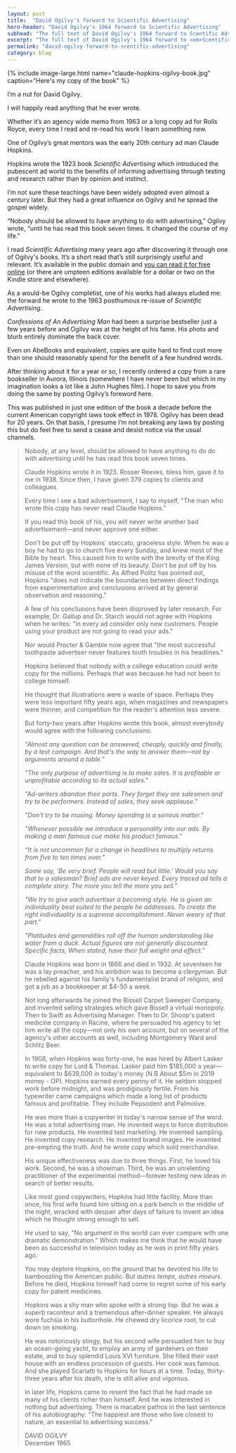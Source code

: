 ```yaml
---
layout: post
title:  "David Ogilvy's forward to Scientific Advertising"
hero-header: "David Ogilvy's 1964 forward to Scientific Advertising"
subhead: "The full text of David Ogilvy's 1964 forward to Scentific Advertising by his mentor Claude Hopkins. I bought an overpriced copy of the book so that you don't have to."
excerpt: "The full text of David Ogilvy's 1964 forward to <em>Scentific Advertising</em> by his mentor Claude Hopkins. I bought an overpriced copy of the book so that you don't have to."
permalink: "david-ogilvy-forward-to-scentific-advertising"
category: blog
---
```


{% include image-large.html name="claude-hopkins-ogilvy-book.jpg" caption="Here's my copy of the book" %}


I’m a nut for David Ogilvy.

I will happily read anything that he ever wrote.

Whether it’s an agency wide memo from 1963 or a long copy ad for Rolls Royce, every time I read and re-read his work I learn something new.

One of Ogilvy’s great mentors was the early 20th century ad man Claude Hopkins. 

Hopkins wrote the 1923 book <em>Scientific Advertising</em> which introduced the pubescent ad world to the benefits of informing advertising through testing and research rather than by opinion and instinct<!--more-->. 

I’m not sure these teachings have been widely adopted even almost a century later. But they had a great influence on Ogilvy and he spread the gospel widely.

“Nobody should be allowed to have anything to do with advertising,” Ogilvy wrote, “until he has read this book seven times. It changed the course of my life."

I read <em>Scientific Advertising</em> many years ago after discovering it through one of Ogilvy's books. It’s a short read that’s still surprisingly useful and relevant. It’s available in the public domain and <a href="https://draytonbird.com/wp-content/uploads/2012/08/Hopkins_Scientific_Advtg.pdf"> you can read it for free online</a> (or there are umpteen editions available for a dollar or two on the Kindle store and elsewhere).

As a would-be Ogilvy completist, one of his works had always eluded me: the forward he wrote to the 1963 posthumous re-issue of <em>Scientific Advertising</em>.

<em>Confessions of An Advertising Man</em> had been a surprise bestseller just a few years before and Ogilvy was at the height of his fame. His photo and blurb entirely dominate the back cover.

Even on AbeBooks and equivalent, copies are quite hard to find cost more than one should reasonably spend for the benefit of a few hundred words. 

After thinking about it for a year or so, I recently ordered a copy from a rare bookseller in Aurora, Illinois (somewhere I have never been but which in my imagination looks a lot like a John Hughes film). I hope to save you from doing the same by posting Ogilvy’s foreword here.

This was published in just one edition of the book a decade before the current American copyright laws took effect in 1978. Ogilvy has been dead for 20 years. On that basis, I presume I’m not breaking any laws by posting this but do feel free to send a cease and desist notice via the usual channels.
<blockquote class="long">
<p>
Nobody, at any level, should be allowed to have anything to do do with advertising until he has read this book seven times.
</p>
<p>
Claude Hopkins wrote it in 1923. Rosser Reeves, bless him, gave it to me in 1938. Since then, I have given 379 copies to clients and colleagues.
</p>
<p>
Every time I see a bad advertisement, I say to myself, "The man who wrote this copy has never read Claude Hopkins."
</p>
<p>
If you read this book of his, you will never write another bad advertisement—and never approve one either.
</p>
<p>
Don't be put off by Hopkins' staccato, graceless style. When he was a boy he had to go to church five every Sunday, and knew most of the Bible by heart. This caused him to write with the brevity of the King James Version, but with none of its beauty.
Don't be put off by his misuse of the word scientific. As Alfred Politz has pointed out, Hopkins "does not indicate the boundaries between direct findings from experimentation and conclusions arrived at by general observation and reasoning."
</p>
<p>
A few of his conclusions have been disproved by later research. For example, Dr. Gallup and Dr. Starch would not agree with 
Hopkins when he writes: "In every ad consider only new customers. People using your product are not going to read your  ads."
</p>
<p>
Nor would Procter & Gamble now agree that "the most successful toothpaste advertiser never features tooth troubles in his headlines."
</p>
<p>
Hopkins believed that nobody with a college education could write copy for the millions. Perhaps that was because he had not been to college himself.
</p>
<p>
He thought that illustrations were a waste of space. Perhaps they were less important fifty years ago, when magazines and newspapers were thinner, and competition for the reader's attention less severe.
</p>
<p>
But forty-two years after Hopkins wrote this book, almost everybody would agree with the following conclusions: 
</p>
<p>
<em>
"Almost any question can be answered, cheaply, quickly and finally, by a test campaign. And that's the way to answer them—not by arguments around a table."
</em>
</p>
<p>
<em>
"The only purpose of advertising is to make sales. It is profitable or unprofitable according to its actual sales."
</em>
</p>

<p>
<em>
"Ad-writers abandon their parts. They forget they are salesmen and try to be performers. Instead of sales, they seek applause."
</em>
</p>


<p>
<em>
"Don't try to be musing. Money spending is a serious matter."
</em>
</p>

<p>
<em>
"Whenever possible we introduce a personality into our ads. By making a man famous cue make his product famous."
</em>
</p>


<p>
<em>
“It is not uncommon for a change in headlines to multiply returns from five to ten times over."
</em>
</p>



<p>
<em>
Some say, 'Be very brief. People will read but little.' Would you say that to a salesman? Brief ads are never keyed. Every traced ad tells a complete story. The more you tell the more you sell."
</em>
</p>


<p>
<em>
"We try to give each advertiser a becoming style. He is given an individuality best suited to the people he addresses. To create the right individuality is a supreme accomplishment. Never weary of that part."
</em>
</p>

<p>
<em>
"Platitudes and generalities roll off the human understanding like water from a duck.
Actual figures are not generally discounted. Specific facts, When stated, have their full weight and effect."
</em>
</p>
<p>
Claude Hopkins was born in 1866 and died in 1932. At seventeen he was a lay preacher, and his ambition was to become a clergyman. But he rebelled against his family's fundamentalist brand of religion, and got a job as a bookkeeper at $4-50 a week.
</p>
<p>
Not long afterwards he joined the Bissell Carpet Sweeper Company, and invented selling strategies which gave Bissell a virtual monopoly. Then to Swift as Advertising Manager. Then to Dr.  Shoop's patent medicine company in Racine, where he persuaded his agency to let him write all the copy—not only his own account, but on several of the agency's other accounts as well, including Montgomery Ward and Schlitz Beer. 
</p>
<p>
In 1908, when Hopkins was forty-one, he was hired by Albert Lasker to write copy for Lord & Thomas. Lasker paid him $185,000 a year—equivalent to $639,000 in today's money (N.B About $5m in 2019 money - OP). Hopkins earned every penny of it. He seldom stopped work before midnight, and was prodigiously fertile. From his typewriter came campaigns which made a long list of products famous and profitable. They include Pepsodent and Palmolive.
</p>
<p>
He was more than a copywriter in today's narrow sense of the word. He was a total advertising man. He invented ways to force distribution for new products. He invented test marketing. He invented sampling. He invented copy research. He invented brand images. He invented pre-empting the truth. And he wrote copy which sold merchandise.
</p>
<p>
His unique effectiveness was due to three things. First, he loved his work. Second, he was a showman. Third, he was an unrelenting practitioner of the experimental method—forever testing new ideas in search of better results.
</p>
<p>
Like most good copywriters, Hopkins had little facility. More than once, his first wife found him sitting on a park bench in the middle of the night, wracked with despair after days of failure to invent an idea which he thought strong enough to sell.
</p>
<p>
He used to say, "No argument in the world can ever compare with one dramatic demonstration." Which makes me think that he would have been as successful in television today as he was in print fifty years ago.
</p>
<p>
You may deplore Hopkins, on the ground that he devoted his life to bamboozling the American public. But <em>autres temps, autres moeurs</em>. Before he died, Hopkins himself had come to regret some of his early copy for patent medicines.
</p>
<p>
Hopkins was a shy man who spoke with a strong lisp. But he was a superb raconteur and a tremendous after-dinner speaker. He always wore fuchsia in his buttonhole. He chewed dry licorice root, to cut down on smoking.
</p>
<p>
He was notoriously stingy, but his second wife persuaded him to buy an ocean-going yacht, to employ an army of gardeners on their estate, and to buy splendid Louis XVI furniture. She filled their vast house with an endless procession of guests. Her cook was famous. And she played Scarlatti to Hopkins for hours at a time. Today, thirty-three years after his death, she is still alive and vigorous.
</p>
<p>
In later life, Hopkins came to resent the fact that he had made so many of his clients richer than himself. And he was interested in nothing but advertising. There is macabre pathos in the last sentence of his autobiography: "The happiest are those who live closest to nature, an essential to advertising success."
</p>
<p>
DAVID OGILVY<br />
December 1965
</p>
</blockquote>